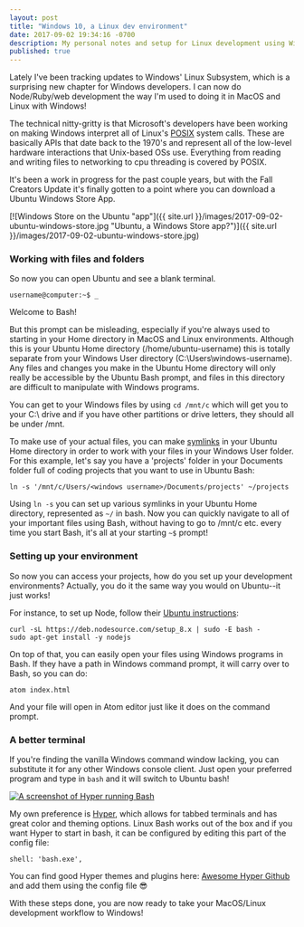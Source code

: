 ```yaml
---
layout: post
title: "Windows 10, a Linux dev environment"
date: 2017-09-02 19:34:16 -0700
description: My personal notes and setup for Linux development using Windows 10.
published: true
---
```


Lately I've been tracking updates to Windows' Linux Subsystem, which is a surprising new chapter for Windows developers. I can now do Node/Ruby/web development the way I'm used to doing it in MacOS and Linux with Windows!

The technical nitty-gritty is that Microsoft's developers have been working on making Windows interpret all of Linux's [POSIX](https://en.wikipedia.org/wiki/POSIX) system calls. These are basically APIs that date back to the 1970's and represent all of the low-level hardware interactions that Unix-based OSs use. Everything from reading and writing files to networking to cpu threading is covered by POSIX.

It's been a work in progress for the past couple years, but with the Fall Creators Update it's finally gotten to a point where you can download a Ubuntu Windows Store App.

[![Windows Store on the Ubuntu "app"]({{ site.url }}/images/2017-09-02-ubuntu-windows-store.jpg "Ubuntu, a Windows Store app?")]({{ site.url }}/images/2017-09-02-ubuntu-windows-store.jpg)

### Working with files and folders

So now you can open Ubuntu and see a blank terminal.
```
username@computer:~$ _

```
Welcome to Bash!

But this prompt can be misleading, especially if you're always used to starting in your Home directory in MacOS and Linux environments. Although this is your Ubuntu Home directory (/home/ubuntu-username) this is totally separate from your Windows User directory (C:\Users\windows-username). Any files and changes you make in the Ubuntu Home directory will only really be accessible by the Ubuntu Bash prompt, and files in this directory are difficult to manipulate with Windows programs.

You can get to your Windows files by using `cd /mnt/c` which will get you to your C:\ drive and if you have other partitions or drive letters, they should all be under /mnt.

To make use of your actual files, you can make [symlinks](https://en.wikipedia.org/wiki/Symbolic_link#POSIX_and_Unix-like_operating_systems) in your Ubuntu Home directory in order to work with your files in your Windows User folder. For this example, let's say you have a 'projects' folder in your Documents folder full of coding projects that you want to use in Ubuntu Bash:

```
ln -s '/mnt/c/Users/<windows username>/Documents/projects' ~/projects
```

Using `ln -s` you can set up various symlinks in your Ubuntu Home directory, represented as `~/` in bash. Now you can quickly navigate to all of your important files using Bash, without having to go to /mnt/c etc. every time you start Bash, it's all at your starting `~$` prompt!

### Setting up your environment

So now you can access your projects, how do you set up your development environments? Actually, you do it the same way you would on Ubuntu--it just works!

For instance, to set up Node, follow their [Ubuntu instructions](https://nodejs.org/en/download/package-manager/#debian-and-ubuntu-based-linux-distributions):

```
curl -sL https://deb.nodesource.com/setup_8.x | sudo -E bash -
sudo apt-get install -y nodejs
```

On top of that, you can easily open your files using Windows programs in Bash. If they have a path in Windows command prompt, it will carry over to Bash, so you can do:

`atom index.html`

And your file will open in Atom editor just like it does on the command prompt.

### A better terminal

If you're finding the vanilla Windows command window lacking, you can substitute it for any other Windows console client. Just open your preferred program and type in `bash` and it will switch to Ubuntu bash!

[![A screenshot of Hyper running Bash]({{site.url}}/images/2017-09-02-hyper-bash.png "Hyper is a much prettier way to use Bash in Windows")]({{site.url}}/images/2017-09-02-hyper-bash.png)

My own preference is [Hyper](https://hyper.is/), which allows for tabbed terminals and has great color and theming options. Linux Bash works out of the box and if you want Hyper to start in bash, it can be configured by editing this part of the config file:

`shell: 'bash.exe',`

You can find good Hyper themes and plugins here: [Awesome Hyper Github](https://github.com/bnb/awesome-hyper) and add them using the config file :sunglasses:

With these steps done, you are now ready to take your MacOS/Linux development workflow to Windows!
